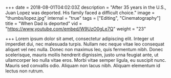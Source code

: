 +++
date = 2018-08-01T04:02:03Z
description = "After 35 years in the U.S., Juan Lopez was deported. His family faced a difficult choice."
image = "thumbs/lopez.jpg"
internal = "true"
tags = ["Editing", "Cinematography"]
title = "When Dad is deported"
vid = "https://www.youtube.com/embed/W9UzO0gLe7Q"
weight = "23"

+++
Lorem ipsum dolor sit amet, consectetur adipiscing elit. Integer ut imperdiet dui, nec malesuada turpis. Nullam nec neque vitae leo consequat aliquet vel nec nulla. Donec non maximus leo, quis fermentum nibh. Donec scelerisque, mauris mollis hendrerit dignissim, justo urna feugiat ante, ut ullamcorper leo nulla vitae eros. Morbi vitae semper ligula, eu suscipit nunc. Mauris sed convallis odio. Aliquam non lacus nibh. Aliquam elementum id lectus non rutrum.